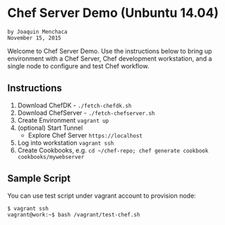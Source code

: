 # **Chef Server Demo (Unbuntu 14.04)**
    by Joaquin Menchaca
    November 15, 2015

Welcome to Chef Server Demo.  Use the instructions below to bring up environment with a Chef Server, Chef development workstation, and a single node to configure and test Chef workflow.

## **Instructions**

1. Download ChefDK - `./fetch-chefdk.sh`
2. Download ChefServer - `./fetch-chefserver.sh`
3. Create Environment `vagrant up`
4. (optional) Start Tunnel
   - Explore Chef Server `https://localhost`
5. Log into workstation `vagrant ssh`
6. Create Cookbooks, e.g. `cd ~/chef-repo; chef generate cookbook cookbooks/mywebserver`

## **Sample Script**

You can use test script under vagrant account to provision node:

```bash
$ vagrant ssh
vagrant@work:~$ bash /vagrant/test-chef.sh
```

